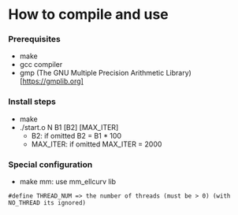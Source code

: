 # How to compile and use

### Prerequisites 
- make
- gcc compiler
- gmp (The GNU Multiple Precision Arithmetic Library) [https://gmplib.org]

### Install steps
- make
- ./start.o N B1 [B2] [MAX_ITER]
	- B2: if omitted B2 = B1 * 100
	- MAX_ITER: if omitted MAX_ITER = 2000

### Special configuration 
- make mm: use mm_ellcurv lib
```
#define THREAD_NUM => the number of threads (must be > 0) (with NO_THREAD its ignored)
```
